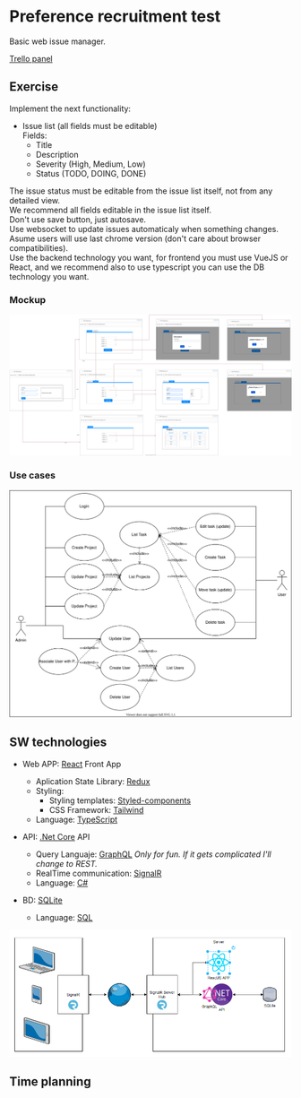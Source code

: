 # Preference recruitment test 
Basic web issue manager.

[Trello panel](https://trello.com/b/TmjLeAKI/issue-manager)

## Exercise
Implement the next functionality:
* Issue list (all fields must be editable)<br/>
  Fields:
   * Title
   * Description
   * Severity (High, Medium, Low)
   * Status (TODO, DOING, DONE)
   
The issue status must be editable from the issue list itself, not from any detailed view.<br/>
We recommend all fields editable in the issue list itself.<br/>
Don't use save button, just autosave.<br/>
Use websocket to update issues automaticaly when something changes.<br/>
Asume users will use last chrome version (don't care about browser compatibilities).<br/>
Use the backend technology you want, for frontend you must use VueJS or React, and we recommend also to use typescript you can use the DB technology you want.<br/>

### Mockup
![SW architecture](assests/images/Mockup.svg)
### Use cases
![SW architecture](assests/images/Use%20cases.svg)

## SW technologies
* Web APP: [React](https://reactjs.org/) Front App  
    * Aplication State Library: [Redux](https://es.redux.js.org/)
    * Styling:
        * Styling templates: [Styled-components](https://styled-components.com/)
        * CSS Framework: [Tailwind](https://tailwindcss.com/)
    * Language: [TypeScript](https://www.typescriptlang.org/)

* API: [.Net Core](https://dotnet.microsoft.com/) API
    * Query Languaje: [GraphQL](https://graphql.org/) *Only for fun. If it gets complicated I'll change to REST.*
    * RealTime communication: [SignalR](https://dotnet.microsoft.com/apps/aspnet/signalr)
    * Language: [C#](https://docs.microsoft.com/es-es/dotnet/csharp/)

* BD: [SQLite](https://sqlite.org/index.html)
    * Language: [SQL](https://en.wikipedia.org/wiki/SQL)

![SW architecture](assests/images/SW%20architecture%20diagram.png)

## Time planning
